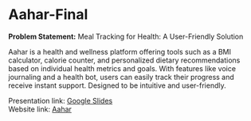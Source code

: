 # Aahar-Final

<b>Problem Statement:</b> Meal Tracking for Health: A User-Friendly Solution

Aahar is a health and wellness platform offering tools such as a BMI calculator, calorie counter, and personalized dietary recommendations based on individual health metrics and goals. With features like voice journaling and a health bot, users can easily track their progress and receive instant support. Designed to be intuitive and user-friendly.

Presentation link: [Google Slides](https://docs.google.com/presentation/d/1pfmCIURnsDwb0GJJ-IuRI46x2f4itYP5V9XKR74Ay-U/edit?usp=sharing)<br>
Website link: [Aahar](https://react-fb-diff-env-ahaar.web.app/)<br>

